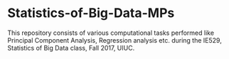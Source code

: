 # Statistics-of-Big-Data-MPs
This repository consists of various computational tasks performed like Principal Component Analysis, Regression analysis etc. during the IE529, Statistics of Big Data class, Fall 2017, UIUC.
